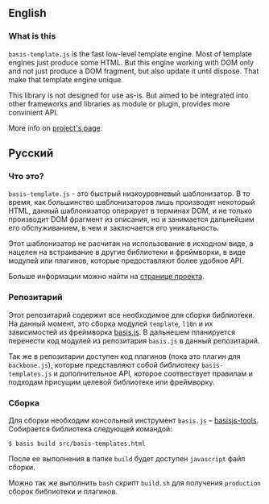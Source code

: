 ## English

### What is this

`basis-template.js` is the fast low-level template engine. Most of template engines just produce some HTML. But this engine working with DOM only and not just produce a DOM fragment, but also update it until dispose. That make that template engine unique.

This library is not designed for use as-is. But aimed to be integrated into other frameworks and libraries as module or plugin, provides more convinient API.

More info on [project's page](http://basisjs.com/templates).

## Русский

### Что это?

`basis-template.js` - это быстрый низкоуровневый шаблонизатор. В то время, как большинство шаблонизаторов лишь производят некоторый HTML, данный шаблонизатор оперирует в терминах DOM, и не только производит DOM фрагмент из описания, но и занимается дальнейшим его обслуживанием, в чем и заключается его уникальность.

Этот шаблонизатор не расчитан на использование в исходном виде, а нацелен на встраивание в другие библиотеки и фреймворки, в виде модулей или плагинов, которые предоставляют более удобное API.

Больше информации можно найти на [странице проекта](http://basisjs.com/templates).

### Репозитарий

Этот репозитарий содержит все необходимое для сборки библиотеки. На данный момент, это сборка модулей `template`, `l10n` и их зависимостей из фреймворка [basis.js](http://github.com/basisjs/basisjs). В дальнешем планируется перенести код модулей из репозитария `basis.js` в данный репозитарий.

Так же в репозитарии доступен код плагинов (пока это плагин для `backbone.js`), которые представляют собой библиотеку `basis-templates.js` и дополнительное API, которое соотвествует правилам и подходам присущим целевой библиотеке или фреймворку.

### Сборка

Для сборки необходим консольный инструмент `basis.js` – [basisjs-tools](http://github.com/basisjs/basisjs-tools). Собирается библиотека следующей командой:

    $ basis build src/basis-templates.html

После ее выполнения в папке `build` будет доступен `javascript` файл сборки.

Можно так же выполнить `bash` скрипт `build.sh` для получения `production` сборок библиотеки и плагинов.
